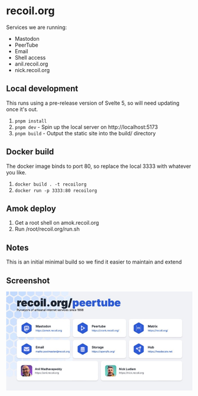 # recoil.org

Services we are running:

- Mastodon
- PeerTube
- Email
- Shell access
- anil.recoil.org
- nick.recoil.org

## Local development

This runs using a pre-release version of Svelte 5, so will need updating once it's out.

1. `pnpm install`
2. `pnpm dev` - Spin up the local server on http://localhost:5173
3. `pnpm build` - Output the static site into the build/ directory

## Docker build

The docker image binds to port 80, so replace the local 3333 with whatever you like.

1. `docker build . -t recoilorg`
2. `docker run -p 3333:80 recoilorg`

## Amok deploy

1. Get a root shell on amok.recoil.org
2. Run /root/recoil.org/run.sh

## Notes

This is an initial minimal build so we find it easier to maintain and extend

## Screenshot

![The website](/screenshot.jpeg)

